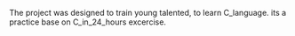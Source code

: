 The project was designed to train young talented,
to learn C_language.
its a practice base on C_in_24_hours excercise.

